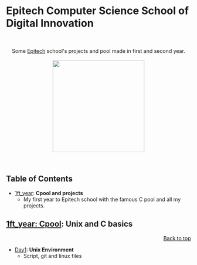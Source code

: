 # Epitech Computer Science School of Digital Innovation
<br/>
<p align="center">
Some <a href="http://www.epitech.eu">Epitech</a> school's projects and pool made in first and second year.
<br/><br/>
<img src="https://upload.wikimedia.org/wikipedia/commons/thumb/2/2d/Epitech.png/1598px-Epitech.png" width="250">
</p>
<br/>

<a name="top"></a>

## Table of Contents 
- [1ft_year](#1ft_year): **Cpool and projects**
    - My first year to Epitech school with the famous C pool and all my projects.

<a name="1ft_year"></a>

## [1ft_year: Cpool](./1ft_year/Cpool_2018): **Unix and C basics**
<p align="right"><a href="#top">Back to top</a></p>

- [Day1](./Cpool_2018/Day01): **Unix Environment**
     - Script, git and linux files
  
